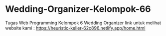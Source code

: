 # Wedding-Organizer-Kelompok-66
Tugas Web Programming Kelompok 6 Wedding Organizer
link untuk melihat website kami : https://heuristic-keller-62c896.netlify.app/home.html
